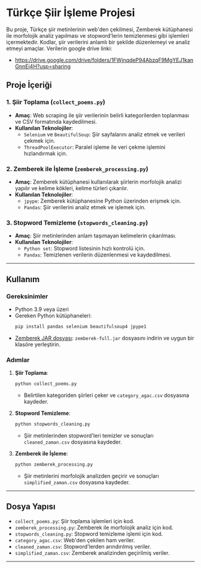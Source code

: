 
# Türkçe Şiir İşleme Projesi

Bu proje, Türkçe şiir metinlerinin web'den çekilmesi, Zemberek kütüphanesi ile morfolojik analiz yapılması ve stopword'lerin temizlenmesi gibi işlemleri içermektedir. Kodlar, şiir verilerini anlamlı bir şekilde düzenlemeyi ve analiz etmeyi amaçlar.
 Verilerin google drive linki:
 - https://drive.google.com/drive/folders/1FWjnqdeP94AbzqF9MgYEJ1kanGnnEj4H?usp=sharing


## Proje İçeriği

### 1. Şiir Toplama (`collect_poems.py`)
- **Amaç**: Web scraping ile şiir verilerinin belirli kategorilerden toplanması ve CSV formatında kaydedilmesi.
- **Kullanılan Teknolojiler**:
  - `Selenium` ve `BeautifulSoup`: Şiir sayfalarını analiz etmek ve verileri çekmek için.
  - `ThreadPoolExecutor`: Paralel işleme ile veri çekme işlemini hızlandırmak için.

### 2. Zemberek ile İşleme (`zemberek_processing.py`)
- **Amaç**: Zemberek kütüphanesi kullanılarak şiirlerin morfolojik analizi yapılır ve kelime kökleri, kelime türleri çıkarılır.
- **Kullanılan Teknolojiler**:
  - `jpype`: Zemberek kütüphanesine Python üzerinden erişmek için.
  - `Pandas`: Şiir verilerini analiz etmek ve işlemek için.

### 3. Stopword Temizleme (`stopwords_cleaning.py`)
- **Amaç**: Şiir metinlerinden anlam taşımayan kelimelerin çıkarılması.
- **Kullanılan Teknolojiler**:
  - `Python set`: Stopword listesinin hızlı kontrolü için.
  - `Pandas`: Temizlenen verilerin düzenlenmesi ve kaydedilmesi.

---

## Kullanım

### Gereksinimler
- Python 3.9 veya üzeri
- Gereken Python kütüphaneleri:
  ```bash
  pip install pandas selenium beautifulsoup4 jpype1
  ```
- [Zemberek JAR dosyası](https://github.com/ahmetaa/zemberek-nlp): `zemberek-full.jar` dosyasını indirin ve uygun bir klasöre yerleştirin.

### Adımlar
1. **Şiir Toplama**:
   ```bash
   python collect_poems.py
   ```
   - Belirtilen kategoriden şiirleri çeker ve `category_agac.csv` dosyasına kaydeder.

2. **Stopword Temizleme**:
   ```bash
   python stopwords_cleaning.py
   ```
   - Şiir metinlerinden stopword'leri temizler ve sonuçları `cleaned_zaman.csv` dosyasına kaydeder.

3. **Zemberek ile İşleme**:
   ```bash
   python zemberek_processing.py
   ```
   - Şiir metinlerini morfolojik analizden geçirir ve sonuçları `simplified_zaman.csv` dosyasına kaydeder.

---

## Dosya Yapısı

- `collect_poems.py`: Şiir toplama işlemleri için kod.
- `zemberek_processing.py`: Zemberek ile morfolojik analiz için kod.
- `stopwords_cleaning.py`: Stopword temizleme işlemi için kod.
- `category_agac.csv`: Web'den çekilen ham veriler.
- `cleaned_zaman.csv`: Stopword'lerden arındırılmış veriler.
- `simplified_zaman.csv`: Zemberek analizinden geçirilmiş veriler.

---


